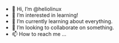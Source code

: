 - 👋 Hi, I’m @heliolinux
- 👀 I’m interested in learning!
- 🌱 I’m currently learning about everything.
- 💞️ I’m looking to collaborate on something.
- 📫 How to reach me ...

<!---
heliolinux/heliolinux is a ✨ special ✨ repository because its `README.md` (this file) appears on your GitHub profile.
You can click the Preview link to take a look at your changes.
--->
